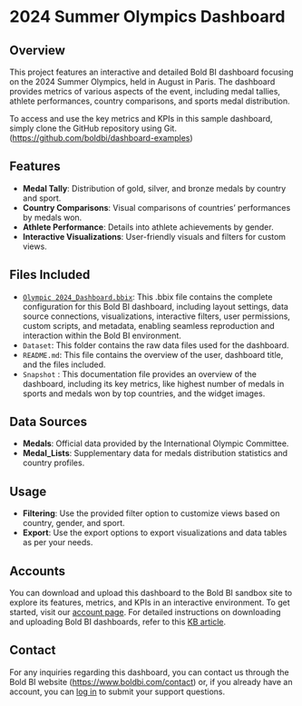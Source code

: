 # 2024 Summer Olympics Dashboard

## Overview
This project features an interactive and detailed Bold BI dashboard focusing on the 2024 Summer Olympics, held in August in Paris. The dashboard provides metrics of various aspects of the event, including medal tallies, athlete performances, country comparisons, and sports medal distribution.

To access and use the key metrics and KPIs in this sample dashboard, simply clone the GitHub repository using Git. (https://github.com/boldbi/dashboard-examples)

## Features
- **Medal Tally**: Distribution of gold, silver, and bronze medals by country and sport.
- **Country Comparisons**: Visual comparisons of countries’ performances by medals won.
- **Athlete Performance**: Details into athlete achievements by gender.
- **Interactive Visualizations**: User-friendly visuals and filters for custom views.

## Files Included
- [`Olympic 2024_Dashboard.bbix`](https://github.com/boldbi/dashboard-examples/blob/master/Sports/2024%20Summer%20Olympics%20Dashboard/2024%20Summer%20Olympics%20Dashboard.bbix): This .bbix file contains the complete configuration for this Bold BI dashboard, including layout settings, data source connections, visualizations, interactive filters, user permissions, custom scripts, and metadata, enabling seamless reproduction and interaction within the Bold BI environment.
- `Dataset`: This folder contains the raw data files used for the dashboard.
- `README.md`: This file contains the overview of the user, dashboard title, and the files included.
- `Snapshot` : This documentation file provides an overview of the dashboard, including its key metrics, like highest number of medals in sports and medals won by top countries, and the widget images.

## Data Sources
- **Medals**: Official data provided by the International Olympic Committee.
- **Medal_Lists**: Supplementary data for medals distribution statistics and country profiles.

## Usage
- **Filtering**: Use the provided filter option to customize views based on country, gender, and sport.
- **Export**: Use the export options to export visualizations and data tables as per your needs.

## Accounts
You can download and upload this dashboard to the Bold BI sandbox site to explore its features, metrics, and KPIs in an interactive environment. To get started, visit our [account page](https://www.boldbi.com/account). For detailed instructions on downloading and uploading Bold BI dashboards, refer to this [KB article](https://support.boldbi.com/kb/article/15356/how-to-download-and-upload-dashboards-in-bold-bi). 

## Contact
For any inquiries regarding this dashboard, you can contact us through the Bold BI website (https://www.boldbi.com/contact) or, if you already have an account, you can [log in](https://www.boldbi.com/account) to submit your support questions.
